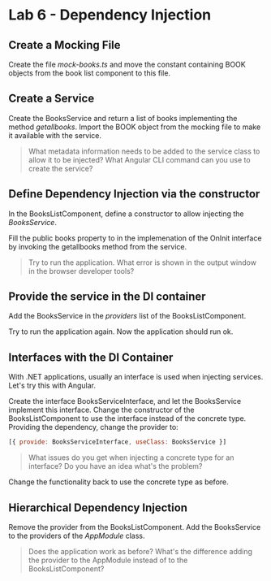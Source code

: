 # Lab 6 - Dependency Injection

## Create a Mocking File

Create the file *mock-books.ts* and move the constant containing BOOK objects from the book list component to this file.

## Create a Service

Create the BooksService and return a list of books implementing the method *getallbooks*. Import the BOOK object from the mocking file to make it available with the service.

> What metadata information needs to be added to the service class to allow it to be injected?
> What Angular CLI command can you use to create the service?

## Define Dependency Injection via the constructor

In the BooksListComponent, define a constructor to allow injecting the *BooksService*. 

Fill the public books property to in the implemenation of the OnInit interface by invoking the getallbooks method from the service.

> Try to run the application. What error is shown in the output window in the browser developer tools?

## Provide the service in the DI container

Add the BooksService in the *providers* list of the BooksListComponent.

Try to run the application again. Now the application should run ok.

## Interfaces with the DI Container

With .NET applications, usually an interface is used when injecting services. Let's try this with Angular.

Create the interface BooksServiceInterface, and let the BooksService implement this interface. Change the constructor of the BooksListComponent to use the interface instead of the concrete type. Providing the dependency, change the provider to:

```JavaScript
[{ provide: BooksServiceInterface, useClass: BooksService }]
```

> What issues do you get when injecting a concrete type for an interface? Do you have an idea what's the problem?

Change the functionality back to use the concrete type as before.

## Hierarchical Dependency Injection

Remove the provider from the BooksListComponent. Add the BooksService to the providers of the *AppModule* class.

> Does the application work as before? What's the difference adding the provider to the AppModule instead of to the BooksListComponent?
